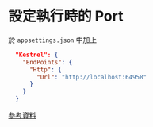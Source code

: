 # 設定執行時的 Port

於 `appsettings.json` 中加上

```json
  "Kestrel": {
    "EndPoints": {
      "Http": {
        "Url": "http://localhost:64958"
      }
    }
  }
```


[參考資料](https://blog.darkthread.net/blog/set-kestrel-port/)